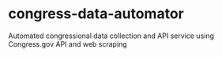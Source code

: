 # congress-data-automator
Automated congressional data collection and API service using Congress.gov API and web scraping
